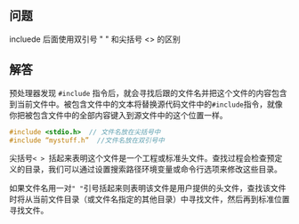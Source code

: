 ## 问题

incluede 后面使用双引号 " " 和尖括号 <> 的区别

## 解答

预处理器发现 `#include` 指令后，就会寻找后跟的文件名并把这个文件的内容包含到当前文件中。被包含文件中的文本将替换源代码文件中的`#include`指令，就像你把被包含文件中的全部内容键入到源文件中的这个位置一样。 

```c++
#include <stdio.h>  // 文件名放在尖括号中 
#include “mystuff.h”  //文件名放在双引号中 
```

尖括号`< > `括起来表明这个文件是一个工程或标准头文件。查找过程会检查预定义的目录，我们可以通过设置搜索路径环境变量或命令行选项来修改这些目录。 

如果文件名用一对`" "`引号括起来则表明该文件是用户提供的头文件，查找该文件时将从当前文件目录（或文件名指定的其他目录）中寻找文件，然后再到标准位置寻找文件。 